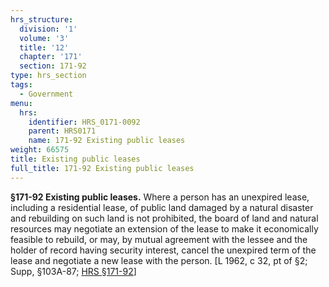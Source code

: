 ```yaml
---
hrs_structure:
  division: '1'
  volume: '3'
  title: '12'
  chapter: '171'
  section: 171-92
type: hrs_section
tags:
  - Government
menu:
  hrs:
    identifier: HRS_0171-0092
    parent: HRS0171
    name: 171-92 Existing public leases
weight: 66575
title: Existing public leases
full_title: 171-92 Existing public leases
---
```

**§171-92 Existing public leases.** Where a person has an unexpired lease, including a residential lease, of public land damaged by a natural disaster and rebuilding on such land is not prohibited, the board of land and natural resources may negotiate an extension of the lease to make it economically feasible to rebuild, or may, by mutual agreement with the lessee and the holder of record having security interest, cancel the unexpired term of the lease and negotiate a new lease with the person. [L 1962, c 32, pt of §2; Supp, §103A-87; [HRS §171-92](/title-12/chapter-171/section-171-92/)]